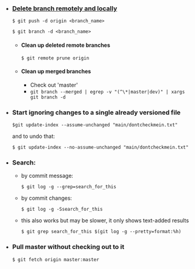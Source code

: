 

* ### [Delete branch remotely and locally](https://stackoverflow.com/questions/2003505/how-do-i-delete-a-git-branch-both-locally-and-remotely)

  ```$ git push -d origin <branch_name>```

  ```$ git branch -d <branch_name>```
  * #### Clean up deleted remote branches
    ```$ git remote prune origin```
  * #### Clean up merged branches
    * Check out 'master'
    * ```git branch --merged | egrep -v "(^\*|master|dev)" | xargs git branch -d```

* ### Start ignoring changes to a single already versioned file
  ```$git update-index --assume-unchanged "main/dontcheckmein.txt"```

  and to undo that:

  ```$ git update-index --no-assume-unchanged "main/dontcheckmein.txt"```

* ### Search: 

  * by commit message:

    ```$ git log -g --grep=search_for_this```

  * by commit changes:

    ```$ git log -g -Ssearch_for_this```

  * this also works but may be slower, it only shows text-added results

    ```$ git grep search_for_this $(git log -g --pretty=format:%h)```


* ### Pull master without checking out to it
  ```$ git fetch origin master:master```
